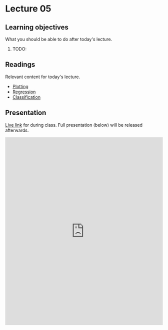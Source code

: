 # Lecture 05

## Learning objectives

What you should be able to do after today's lecture.

1.  TODO:

## Readings

Relevant content for today's lecture.

-   [Plotting](../../../modules/intro/plotting/)
-   [Regression](../../../modules/intro/regression/)
-   [Classification](../../../modules/intro/classification/)

## Presentation

[Live link]() for during class.
Full presentation (below) will be released afterwards.

<iframe src="https://slides.com/aalexmmaldonado/biosc1540-2024s-l05/embed?byline=hidden&share=hidden" width="100%" height="600" title="biosc1540-2024s-L05-pre" scrolling="no" frameborder="0" webkitallowfullscreen mozallowfullscreen allowfullscreen></iframe>
